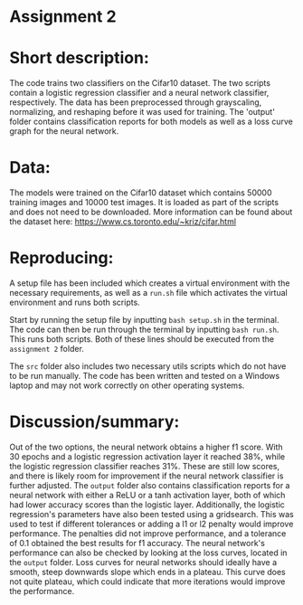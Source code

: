 # Assignment 2

# Short description:
The code trains two classifiers on the Cifar10 dataset. The two scripts contain a logistic regression classifier and a neural network classifier, respectively. The data has been preprocessed through grayscaling, normalizing, and reshaping before it was used for training. The 'output' folder contains classification reports for both models as well as a loss curve graph for the neural network.

# Data:
The models were trained on the Cifar10 dataset which contains 50000 training images and 10000 test images. It is loaded as part of the scripts and does not need to be downloaded.
More information can be found about the dataset here: https://www.cs.toronto.edu/~kriz/cifar.html

# Reproducing:
A setup file has been included which creates a virtual environment with the necessary requirements, as well as a ```run.sh``` file which activates the virtual environment and runs both scripts.

Start by running the setup file by inputting ```bash setup.sh``` in the terminal. 
The code can then be run through the terminal by inputting ```bash run.sh```. This runs both scripts.
Both of these lines should be executed from the ```assignment 2``` folder.

The ```src``` folder also includes two necessary utils scripts which do not have to be run manually.
The code has been written and tested on a Windows laptop and may not work correctly on other operating systems.

# Discussion/summary:
Out of the two options, the neural network obtains a higher f1 score. With 30 epochs and a logistic regression activation layer it reached 38%, while the logistic regression classifier reaches 31%. These are still low scores, and there is likely room for improvement if the neural network classifier is further adjusted. The ```output``` folder also contains classification reports for a neural network with either a ReLU or a tanh activation layer, both of which had lower accuracy scores than the logistic layer.
Additionally, the logistic regression's parameters have also been tested using a gridsearch. This was used to test if different tolerances or adding a l1 or l2 penalty would improve performance. The penalties did not improve performance, and a tolerance of 0.1 obtained the best results for f1 accuracy.
The neural network's performance can also be checked by looking at the loss curves, located in the ```output``` folder. Loss curves for neural networks should ideally have a smooth, steep downwards slope which ends in a plateau. This curve does not quite plateau, which could indicate that more iterations would improve the performance.
